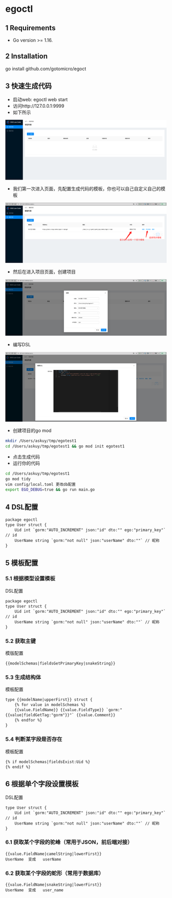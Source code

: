 # egoctl
## 1 Requirements
- Go version >= 1.16.

## 2 Installation
go install github.com/gotomicro/egoct


## 3 快速生成代码
* 启动web: egoctl web start
* 访问http://127.0.0.1:9999
* 如下所示

![](./docs/images/lowcode-home.png)

* 我们第一次进入页面，先配置生成代码的模板，你也可以自己自定义自己的模板

![](./docs/images/lowcode-template.png)

* 然后在进入项目页面，创建项目

![](./docs/images/lowcode-projects.png)

* 编写DSL

![](./docs/images/lowcode-dsl.png)

* 创建项目的go mod
```bash
mkdir /Users/askuy/tmp/egotest1 
cd /Users/askuy/tmp/egotest1 && go mod init egotest1
```
* 点击生成代码
* 运行你的代码
```bash
cd /Users/askuy/tmp/egotest1
go mod tidy
vim config/local.toml 更改db配置
export EGO_DEBUG=true && go run main.go
```

## 4 DSL配置
```
package egoctl
type User struct {
	Uid int `gorm:"AUTO_INCREMENT" json:"id" dto:"" ego:"primary_key"`                      // id
    UserName string `gorm:"not null" json:"userName" dto:""` // 昵称
}
```


## 5 模板配置
### 5.1 根据模型设置模板
DSL配置
```
package egoctl
type User struct {
	Uid int `gorm:"AUTO_INCREMENT" json:"id" dto:"" ego:"primary_key"`                      // id
    UserName string `gorm:"not null" json:"userName" dto:""` // 昵称
}
```
### 5.2 获取主键 
模版配置
```
{{modelSchemas|fieldsGetPrimaryKey|snakeString}}
```

### 5.3 生成结构体
模板配置
```
type {{modelName|upperFirst}} struct {
	{% for value in modelSchemas %}
	{{value.FieldName}} {{value.FieldType}} `gorm:"{{value|fieldGetTag:"gorm"}}"` {{value.Comment}}
	{% endfor %}
}
```

### 5.4 判断某字段是否存在
模板配置
```
{% if modelSchemas|fieldsExist:Uid %}
{% endif %}
```

## 6 根据单个字段设置模板
DSL配置
```
type User struct {
	Uid int `gorm:"AUTO_INCREMENT" json:"id" dto:"" ego:"primary_key"`                      // id
    UserName string `gorm:"not null" json:"userName" dto:""` // 昵称
}
```

### 6.1 获取某个字段的驼峰（常用于JSON，前后端对接）
```
{{value.FieldName|camelString|lowerFirst}}
UserName  变成   userName
```

### 6.2 获取某个字段的蛇形（常用于数据库）
```
{{value.FieldName|snakeString|lowerFirst}}
UserName  变成   user_name
```

